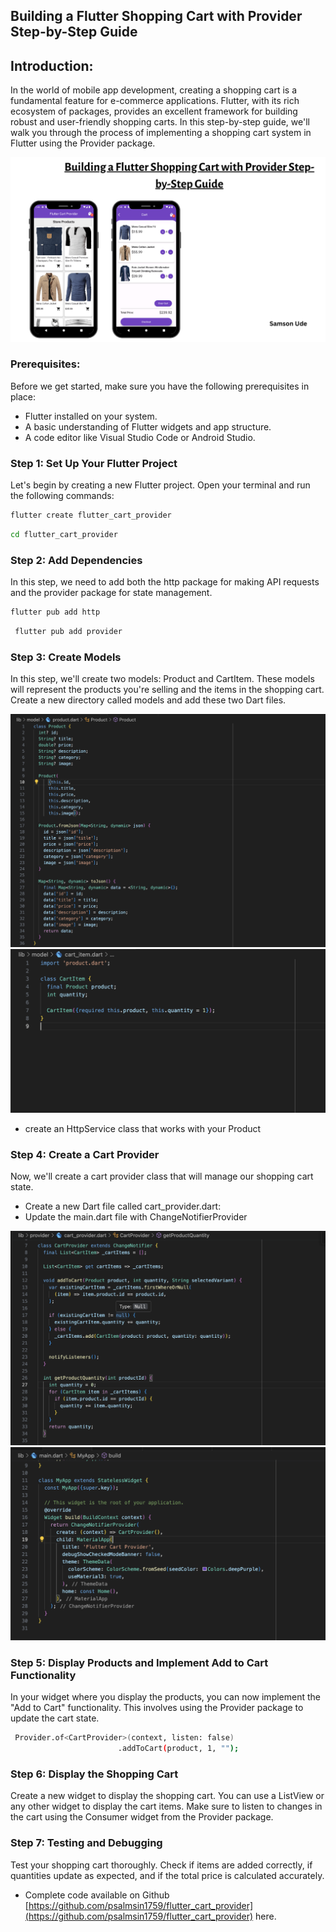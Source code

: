 ## Building a Flutter Shopping Cart with Provider Step-by-Step Guide

## Introduction:

In the world of mobile app development, creating a shopping cart is a fundamental feature for e-commerce applications. Flutter, with its rich ecosystem of packages, provides an excellent framework for building robust and user-friendly shopping carts. In this step-by-step guide, we'll walk you through the process of implementing a shopping cart system in Flutter using the Provider package.

<img src="screenshots/header1.png" alt="header1" />

### Prerequisites:

Before we get started, make sure you have the following prerequisites in place:

- Flutter installed on your system.
- A basic understanding of Flutter widgets and app structure.
- A code editor like Visual Studio Code or Android Studio.

### Step 1: Set Up Your Flutter Project

Let's begin by creating a new Flutter project. Open your terminal and run the following commands:

```bash
flutter create flutter_cart_provider
```

```bash
cd flutter_cart_provider
```

### Step 2: Add Dependencies

In this step, we need to add both the http package for making API requests and the provider package for state management.

```bash
flutter pub add http
```

```bash
 flutter pub add provider
```

### Step 3: Create Models

In this step, we'll create two models: Product and CartItem. These models will represent the products you're selling and the items in the shopping cart. Create a new directory called models and add these two Dart files.

<img src="screenshots/product.png" alt="product" />
<img src="screenshots/cartitem.png" alt="cartitem" />

- create an HttpService class that works with your Product

### Step 4: Create a Cart Provider

Now, we'll create a cart provider class that will manage our shopping cart state.

- Create a new Dart file called cart_provider.dart:
- Update the main.dart file with ChangeNotifierProvider

<img src="screenshots/cartprovider.png" alt="cartprovider" />
<img src="screenshots/contentprovider.png" alt="contentprovider" />

### Step 5: Display Products and Implement Add to Cart Functionality

In your widget where you display the products, you can now implement the "Add to Cart" functionality. This involves using the Provider package to update the cart state.

```bash
 Provider.of<CartProvider>(context, listen: false)
                        .addToCart(product, 1, "");
```

### Step 6: Display the Shopping Cart

Create a new widget to display the shopping cart. You can use a ListView or any other widget to display the cart items. Make sure to listen to changes in the cart using the Consumer widget from the Provider package.

### Step 7: Testing and Debugging

Test your shopping cart thoroughly. Check if items are added correctly, if quantities update as expected, and if the total price is calculated accurately.

- Complete code available on Github [https://github.com/psalmsin1759/flutter_cart_provider](https://github.com/psalmsin1759/flutter_cart_provider) here.
